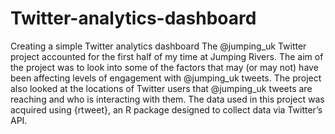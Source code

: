 # Twitter-analytics-dashboard
Creating a simple Twitter analytics dashboard
The @jumping_uk Twitter project accounted for the first half of my time at Jumping Rivers. The aim of the project was to look into some of the factors that may (or may not) have been affecting levels of engagement with @jumping_uk tweets. The project also looked at the locations of Twitter users that @jumping_uk tweets are reaching and who is interacting with them. The data used in this project was acquired using {rtweet}, an R package designed to collect data via Twitter’s API.
